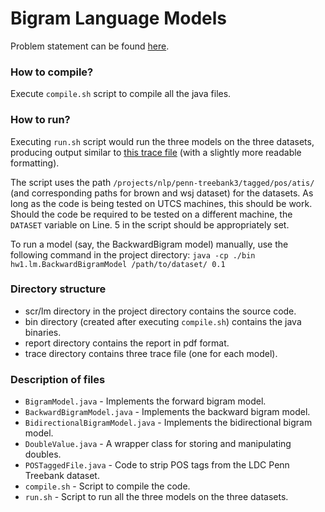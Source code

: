 Bigram Language Models
========
Problem statement can be found [here](https://www.cs.utexas.edu/~mooney/cs388/hw1.html).

### How to compile?
Execute ``compile.sh`` script to compile all the java files.

### How to run?
Executing ``run.sh`` script would run the three models on the three datasets, producing output similar to [this trace file](https://www.cs.utexas.edu/~mooney/cs388/bigram-trace.txt) (with a slightly more readable formatting). 

The script uses the path ``/projects/nlp/penn-treebank3/tagged/pos/atis/`` (and corresponding paths for brown and wsj dataset) for the datasets. As long as the code is being tested on UTCS machines, this should be work. Should the code be required to be tested on a different machine, the ``DATASET`` variable on Line. 5 in the script should be appropriately set.

To run a model (say, the BackwardBigram model)  manually, use the following command in the project directory:
``java -cp ./bin hw1.lm.BackwardBigramModel /path/to/dataset/ 0.1``

### Directory structure
- scr/lm directory in the project directory contains the source code.
- bin directory (created after executing ``compile.sh``) contains the java binaries.
- report directory contains the report in pdf format.
- trace directory contains three trace file (one for each model).

### Description of files
- `BigramModel.java` - Implements the forward bigram model.
- `BackwardBigramModel.java` - Implements the backward bigram model.
- `BidirectionalBigramModel.java` - Implements the bidirectional bigram model.
- `DoubleValue.java` - A wrapper class for storing and manipulating doubles.
- `POSTaggedFile.java` - Code to strip POS tags from the LDC Penn Treebank dataset.
- `compile.sh` - Script to compile the code.
- `run.sh` - Script to run all the three models on the three datasets.
